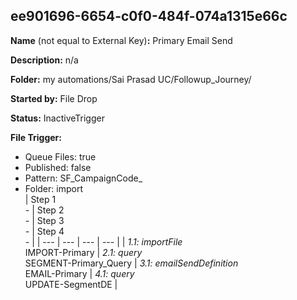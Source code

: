 ## ee901696-6654-c0f0-484f-074a1315e66c

**Name** (not equal to External Key)**:** Primary Email Send

**Description:** n/a

**Folder:** my automations/Sai Prasad UC/Followup_Journey/

**Started by:** File Drop

**Status:** InactiveTrigger

**File Trigger:**

* Queue Files: true
* Published: false
* Pattern: SF_CampaignCode_
* Folder:  import\
| Step 1<br>_-_ | Step 2<br>_-_ | Step 3<br>_-_ | Step 4<br>_-_ |
| --- | --- | --- | --- |
| _1.1: importFile_<br>IMPORT-Primary | _2.1: query_<br>SEGMENT-Primary_Query | _3.1: emailSendDefinition_<br>EMAIL-Primary | _4.1: query_<br>UPDATE-SegmentDE |
